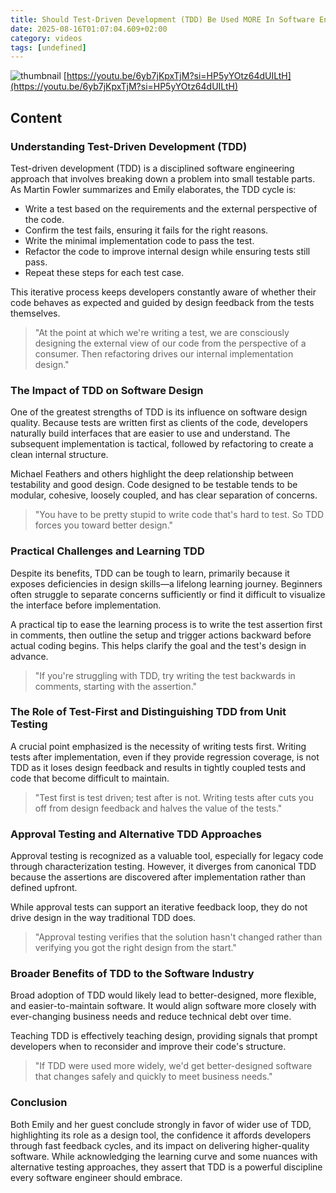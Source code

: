 ```yaml
---
title: Should Test-Driven Development (TDD) Be Used MORE In Software Engineering?
date: 2025-08-16T01:07:04.609+02:00
category: videos
tags: [undefined]
---
```


![thumbnail](https://i.ytimg.com/vi/6yb7jKpxTjM/maxresdefault.jpg)
[https://youtu.be/6yb7jKpxTjM?si=HP5yYOtz64dUILtH](https://youtu.be/6yb7jKpxTjM?si=HP5yYOtz64dUILtH)

<!--- My thoughts -->

## Content

### Understanding Test-Driven Development (TDD)
Test-driven development (TDD) is a disciplined software engineering approach that involves breaking down a problem into small testable parts. As Martin Fowler summarizes and Emily elaborates, the TDD cycle is:
- Write a test based on the requirements and the external perspective of the code.
- Confirm the test fails, ensuring it fails for the right reasons.
- Write the minimal implementation code to pass the test.
- Refactor the code to improve internal design while ensuring tests still pass.
- Repeat these steps for each test case.

This iterative process keeps developers constantly aware of whether their code behaves as expected and guided by design feedback from the tests themselves.

> "At the point at which we're writing a test, we are consciously designing the external view of our code from the perspective of a consumer. Then refactoring drives our internal implementation design."

### The Impact of TDD on Software Design
One of the greatest strengths of TDD is its influence on software design quality. Because tests are written first as clients of the code, developers naturally build interfaces that are easier to use and understand. The subsequent implementation is tactical, followed by refactoring to create a clean internal structure.

Michael Feathers and others highlight the deep relationship between testability and good design. Code designed to be testable tends to be modular, cohesive, loosely coupled, and has clear separation of concerns.

> "You have to be pretty stupid to write code that's hard to test. So TDD forces you toward better design."

### Practical Challenges and Learning TDD
Despite its benefits, TDD can be tough to learn, primarily because it exposes deficiencies in design skills—a lifelong learning journey. Beginners often struggle to separate concerns sufficiently or find it difficult to visualize the interface before implementation.

A practical tip to ease the learning process is to write the test assertion first in comments, then outline the setup and trigger actions backward before actual coding begins. This helps clarify the goal and the test's design in advance.

> "If you're struggling with TDD, try writing the test backwards in comments, starting with the assertion."

### The Role of Test-First and Distinguishing TDD from Unit Testing
A crucial point emphasized is the necessity of writing tests first. Writing tests after implementation, even if they provide regression coverage, is not TDD as it loses design feedback and results in tightly coupled tests and code that become difficult to maintain.

> "Test first is test driven; test after is not. Writing tests after cuts you off from design feedback and halves the value of the tests."

### Approval Testing and Alternative TDD Approaches
Approval testing is recognized as a valuable tool, especially for legacy code through characterization testing. However, it diverges from canonical TDD because the assertions are discovered after implementation rather than defined upfront.

While approval tests can support an iterative feedback loop, they do not drive design in the way traditional TDD does.

> "Approval testing verifies that the solution hasn't changed rather than verifying you got the right design from the start."

### Broader Benefits of TDD to the Software Industry
Broad adoption of TDD would likely lead to better-designed, more flexible, and easier-to-maintain software. It would align software more closely with ever-changing business needs and reduce technical debt over time.

Teaching TDD is effectively teaching design, providing signals that prompt developers when to reconsider and improve their code's structure.

> "If TDD were used more widely, we'd get better-designed software that changes safely and quickly to meet business needs."

### Conclusion
Both Emily and her guest conclude strongly in favor of wider use of TDD, highlighting its role as a design tool, the confidence it affords developers through fast feedback cycles, and its impact on delivering higher-quality software. While acknowledging the learning curve and some nuances with alternative testing approaches, they assert that TDD is a powerful discipline every software engineer should embrace.
